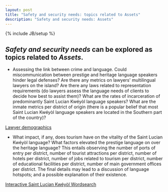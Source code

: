 ```yaml
---
layout: post
title: "Safety and security needs: topics related to Assets"
description: "Safety and security needs: Assets"
---
```

{% include JB/setup %}


## __*Safety and security needs*__ can be explored as topics related to __*Assets*__.

+ Assessing the link between crime and language. Could miscommunication between prestige and heritage language speakers hinder legal defenses? Are there any metrics on lawyers' multilingual lawyers on the island? Are there any laws related to representation requirements (do lawyers assess the language needs of clients to decide how best to assist them)? What are the rates of incarceration of predominantly Saint Lucian Kwéyòl language speakers? What are the inmate metrics per district of origin (there is a popular belief that most Saint Lucian Kwéyòl language speakers are located in the Southern part of the country)?
 

[Lawyer demographics](https://llord1.github.io/2020/07/08/SLUlaw)

+ What impact, if any, does tourism have on the vitality of the Saint Lucian Kwéyòl language? What factors elevated the prestige language on over the heritage language? This entails observing the number of ports of entry per district, number of tourist attractions per district, number of hotels per district, number of jobs related to tourism per district, number of educational facilities per district, number of main government offices per district. The final details may lead to a discussion of language hotspots; and a possible explanation of their existence.


[Interactive Saint Lucian Kwéyòl Wordsearch](https://kopwann.weebly.com/)
